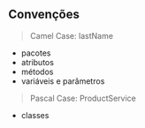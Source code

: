 ## Convenções
> Camel Case: lastName
- pacotes
- atributos
- métodos
- variáveis e parâmetros
> Pascal Case: ProductService
- classes